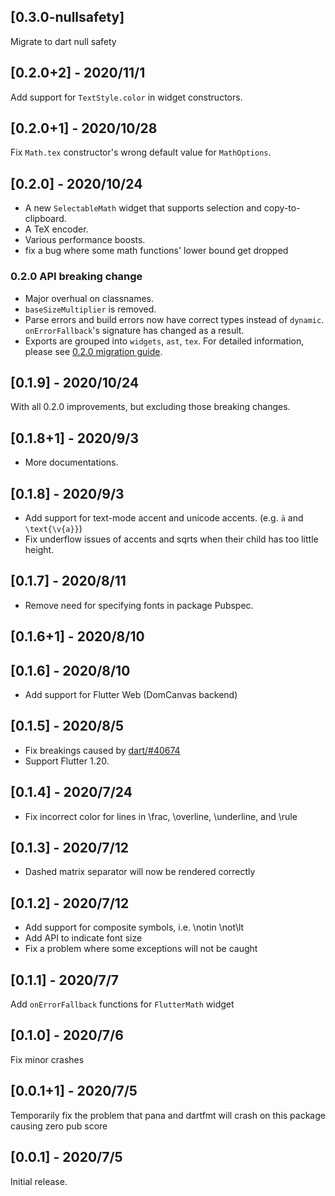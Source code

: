 ## [0.3.0-nullsafety]
Migrate to dart null safety

## [0.2.0+2] - 2020/11/1
Add support for `TextStyle.color` in widget constructors.

## [0.2.0+1] - 2020/10/28
Fix `Math.tex` constructor's wrong default value for `MathOptions`.

## [0.2.0] - 2020/10/24
- A new `SelectableMath` widget that supports selection and copy-to-clipboard.
- A TeX encoder.
- Various performance boosts.
- fix a bug where some math functions' lower bound get dropped

### 0.2.0 API breaking change
- Major overhual on classnames.
- `baseSizeMultiplier` is removed.
- Parse errors and build errors now have correct types instead of `dynamic`. `onErrorFallback`'s signature has changed as a result.
- Exports are grouped into `widgets`, `ast`, `tex`.
For detailed information, please see [0.2.0 migration guide](doc/migration.0.2.0.md).

## [0.1.9] - 2020/10/24
With all 0.2.0 improvements, but excluding those breaking changes.

## [0.1.8+1] - 2020/9/3
- More documentations.
## [0.1.8] - 2020/9/3
- Add support for text-mode accent and unicode accents. (e.g. `ä` and `\text{\v{a}}`)
- Fix underflow issues of accents and sqrts when their child has too little height.
## [0.1.7] - 2020/8/11
- Remove need for specifying fonts in package Pubspec.
## [0.1.6+1] - 2020/8/10
## [0.1.6] - 2020/8/10
- Add support for Flutter Web (DomCanvas backend)
## [0.1.5] - 2020/8/5
- Fix breakings caused by [dart/#40674](https://github.com/dart-lang/sdk/issues/40674)
- Support Flutter 1.20.
## [0.1.4] - 2020/7/24
- Fix incorrect color for lines in \frac, \overline, \underline, and \rule
## [0.1.3] - 2020/7/12
- Dashed matrix separator will now be rendered correctly
## [0.1.2] - 2020/7/12
- Add support for composite symbols, i.e. \notin \not\lt
- Add API to indicate font size
- Fix a problem where some exceptions will not be caught
## [0.1.1] - 2020/7/7
Add `onErrorFallback` functions for `FlutterMath` widget
## [0.1.0] - 2020/7/6
Fix minor crashes
## [0.0.1+1] - 2020/7/5 
Temporarily fix the problem that pana and dartfmt will crash on this package causing zero pub score
## [0.0.1] - 2020/7/5 
Initial release.
